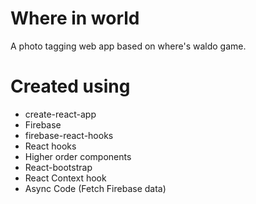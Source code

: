 # Where in world

A photo tagging web app based on where's waldo game.

# Created using
- create-react-app
- Firebase
- firebase-react-hooks
- React hooks
- Higher order components
- React-bootstrap
- React Context hook
- Async Code (Fetch Firebase data)